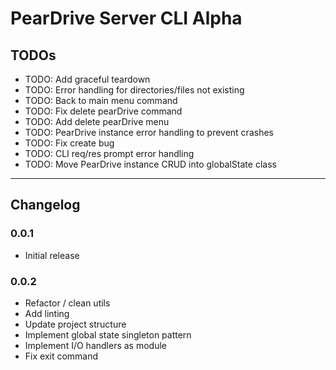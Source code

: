 # PearDrive Server CLI Alpha

## TODOs

- TODO: Add graceful teardown
- TODO: Error handling for directories/files not existing
- TODO: Back to main menu command
- TODO: Fix delete pearDrive command
- TODO: Add delete pearDrive menu
- TODO: PearDrive instance error handling to prevent crashes
- TODO: Fix create bug
- TODO: CLI req/res prompt error handling
- TODO: Move PearDrive instance CRUD into globalState class

---

## Changelog

### 0.0.1

- Initial release

### 0.0.2

- Refactor / clean utils
- Add linting
- Update project structure
- Implement global state singleton pattern
- Implement I/O handlers as module
- Fix exit command
